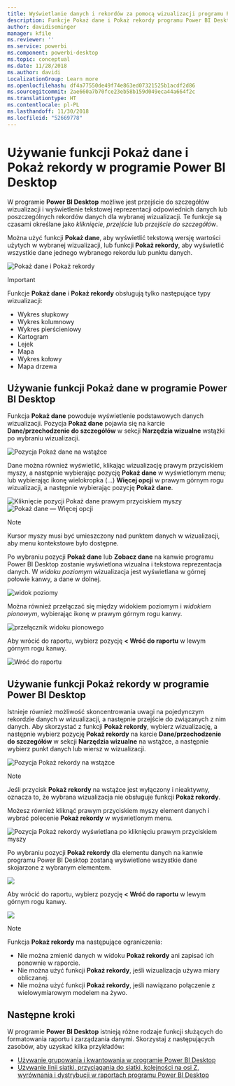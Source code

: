 ```yaml
---
title: Wyświetlanie danych i rekordów za pomocą wizualizacji programu Power BI Desktop
description: Funkcje Pokaż dane i Pokaż rekordy programu Power BI Desktop umożliwiają przechodzenie do szczegółów
author: davidiseminger
manager: kfile
ms.reviewer: ''
ms.service: powerbi
ms.component: powerbi-desktop
ms.topic: conceptual
ms.date: 11/28/2018
ms.author: davidi
LocalizationGroup: Learn more
ms.openlocfilehash: df4a77550de49f74e863ed07321525b1acdf2d86
ms.sourcegitcommit: 2ae660a7b70fce23eb58b159d049eca44a664f2c
ms.translationtype: HT
ms.contentlocale: pl-PL
ms.lasthandoff: 11/30/2018
ms.locfileid: "52669778"
---
```

# <a name="use-see-data-and-see-records-in-power-bi-desktop"></a>Używanie funkcji Pokaż dane i Pokaż rekordy w programie Power BI Desktop
W programie **Power BI Desktop** możliwe jest przejście do szczegółów wizualizacji i wyświetlenie tekstowej reprezentacji odpowiednich danych lub poszczególnych rekordów danych dla wybranej wizualizacji. Te funkcje są czasami określane jako *kliknięcie*, *przejście* lub *przejście do szczegółów*.

Można użyć funkcji **Pokaż dane**, aby wyświetlić tekstową wersję wartości użytych w wybranej wizualizacji, lub funkcji **Pokaż rekordy**, aby wyświetlić wszystkie dane jednego wybranego rekordu lub punktu danych. 

![Pokaż dane i Pokaż rekordy](media/desktop-see-data-see-records/see-data-record.png)

>[!IMPORTANT]
>Funkcje **Pokaż dane** i **Pokaż rekordy** obsługują tylko następujące typy wizualizacji:
>  - Wykres słupkowy
>  - Wykres kolumnowy
>  - Wykres pierścieniowy
>  - Kartogram
>  - Lejek
>  - Mapa
>  - Wykres kołowy
>  - Mapa drzewa

## <a name="use-see-data-in-power-bi-desktop"></a>Używanie funkcji Pokaż dane w programie Power BI Desktop

Funkcja **Pokaż dane** powoduje wyświetlenie podstawowych danych wizualizacji. Pozycja **Pokaż dane** pojawia się na karcie **Dane/przechodzenie do szczegółów** w sekcji **Narzędzia wizualne** wstążki po wybraniu wizualizacji.

![Pozycja Pokaż dane na wstążce](media/desktop-see-data-see-records/see-data1.png)

Dane można również wyświetlić, klikając wizualizację prawym przyciskiem myszy, a następnie wybierając pozycję **Pokaż dane** w wyświetlonym menu; lub wybierając ikonę wielokropka (...) **Więcej opcji** w prawym górnym rogu wizualizacji, a następnie wybierając pozycję **Pokaż dane**.

![Kliknięcie pozycji Pokaż dane prawym przyciskiem myszy](media/desktop-see-data-see-records/see-data2.png)&nbsp;&nbsp;![Pokaż dane — Więcej opcji](media/desktop-see-data-see-records/see-data3.png)

> [!NOTE]
> Kursor myszy musi być umieszczony nad punktem danych w wizualizacji, aby menu kontekstowe było dostępne.

Po wybraniu pozycji **Pokaż dane** lub **Zobacz dane** na kanwie programu Power BI Desktop zostanie wyświetlona wizualna i tekstowa reprezentacja danych. W *widoku poziomym* wizualizacja jest wyświetlana w górnej połowie kanwy, a dane w dolnej. 

![widok poziomy](media/desktop-see-data-see-records/see-data4a.png)

Można również przełączać się między widokiem poziomym i *widokiem pionowym*, wybierając ikonę w prawym górnym rogu kanwy.

![przełącznik widoku pionowego](media/desktop-see-data-see-records/see-data4.png)

Aby wrócić do raportu, wybierz pozycję **< Wróć do raportu** w lewym górnym rogu kanwy.

![Wróć do raportu](media/desktop-see-data-see-records/see-data5.png)

## <a name="use-see-records-in-power-bi-desktop"></a>Używanie funkcji Pokaż rekordy w programie Power BI Desktop

Istnieje również możliwość skoncentrowania uwagi na pojedynczym rekordzie danych w wizualizacji, a następnie przejście do związanych z nim danych. Aby skorzystać z funkcji **Pokaż rekordy**, wybierz wizualizację, a następnie wybierz pozycję **Pokaż rekordy** na karcie **Dane/przechodzenie do szczegółów** w sekcji **Narzędzia wizualne** na wstążce, a następnie wybierz punkt danych lub wiersz w wizualizacji. 

![Pozycja Pokaż rekordy na wstążce](media/desktop-see-data-see-records/see-record1.png)

> [!NOTE]
> Jeśli przycisk **Pokaż rekordy** na wstążce jest wyłączony i nieaktywny, oznacza to, że wybrana wizualizacja nie obsługuje funkcji **Pokaż rekordy**.

Możesz również kliknąć prawym przyciskiem myszy element danych i wybrać polecenie **Pokaż rekordy** w wyświetlonym menu.

![Pozycja Pokaż rekordy wyświetlana po kliknięciu prawym przyciskiem myszy](media/desktop-see-data-see-records/see-record2.png)

Po wybraniu pozycji **Pokaż rekordy** dla elementu danych na kanwie programu Power BI Desktop zostaną wyświetlone wszystkie dane skojarzone z wybranym elementem. 

![](media/desktop-see-data-see-records/see-record3.png)

Aby wrócić do raportu, wybierz pozycję **< Wróć do raportu** w lewym górnym rogu kanwy.

![](media/desktop-see-data-see-records/see-record4.png)

> [!NOTE]
>Funkcja **Pokaż rekordy** ma następujące ograniczenia:
> - Nie można zmienić danych w widoku **Pokaż rekordy** ani zapisać ich ponownie w raporcie.
> - Nie można użyć funkcji **Pokaż rekordy**, jeśli wizualizacja używa miary obliczanej.
> - Nie można użyć funkcji **Pokaż rekordy**, jeśli nawiązano połączenie z wielowymiarowym modelem na żywo.

## <a name="next-steps"></a>Następne kroki
W programie **Power BI Desktop** istnieją różne rodzaje funkcji służących do formatowania raportu i zarządzania danymi. Skorzystaj z następujących zasobów, aby uzyskać kilka przykładów:

* [Używanie grupowania i kwantowania w programie Power BI Desktop](desktop-grouping-and-binning.md)
* [Używanie linii siatki, przyciągania do siatki, kolejności na osi Z, wyrównania i dystrybucji w raportach programu Power BI Desktop](desktop-gridlines-snap-to-grid.md)

